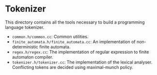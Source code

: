 # Tokenizer
This directory contains all the tools necessary to build a programming
language tokenizer.

* `common.h/common.cc`: Common utilities.
* `finite_automata.h/finite_automata.cc`: An implementation of non-deterministic finite automata.
* `regex.h/regex.cc`: The implementation of regular expression to finite automaton compiler.
* `tokenizer.h/tokenizer.cc`: The implementation of the lexical analyser. Conflicting tokens are decided using maximal-munch policy.
